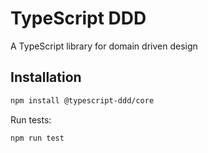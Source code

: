 # TypeScript DDD

A TypeScript library for domain driven design 

## Installation

```bash
npm install @typescript-ddd/core
```

Run tests:
```bash
npm run test
```